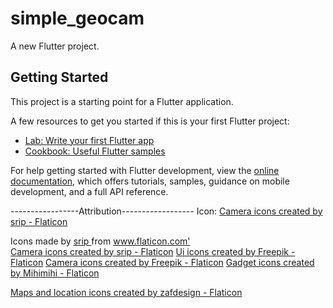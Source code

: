# simple_geocam

A new Flutter project.

## Getting Started

This project is a starting point for a Flutter application.

A few resources to get you started if this is your first Flutter project:

- [Lab: Write your first Flutter app](https://docs.flutter.dev/get-started/codelab)
- [Cookbook: Useful Flutter samples](https://docs.flutter.dev/cookbook)

For help getting started with Flutter development, view the
[online documentation](https://docs.flutter.dev/), which offers tutorials,
samples, guidance on mobile development, and a full API reference.

-----------------Attribution------------------
Icon: <a href="https://www.flaticon.com/free-icons/camera" title="camera icons">Camera icons created by srip - Flaticon</a>
<div> Icons made by <a href="https://www.flaticon.com/authors/srip" title="srip"> srip </a> from <a href="https://www.flaticon.com/" title="Flaticon">www.flaticon.com'</a></div>
<a href="https://www.flaticon.com/free-icons/camera" title="camera icons">Camera icons created by srip - Flaticon</a>
<a href="https://www.flaticon.com/free-icons/ui" title="ui icons">Ui icons created by Freepik - Flaticon</a>
<a href="https://www.flaticon.com/free-icons/camera" title="camera icons">Camera icons created by Freepik - Flaticon</a>
<a href="https://www.flaticon.com/free-icons/gadget" title="gadget icons">Gadget icons created by Mihimihi - Flaticon</a>


<a href="https://www.flaticon.com/free-icons/maps-and-location" title="maps and location icons">Maps and location icons created by zafdesign - Flaticon</a>

